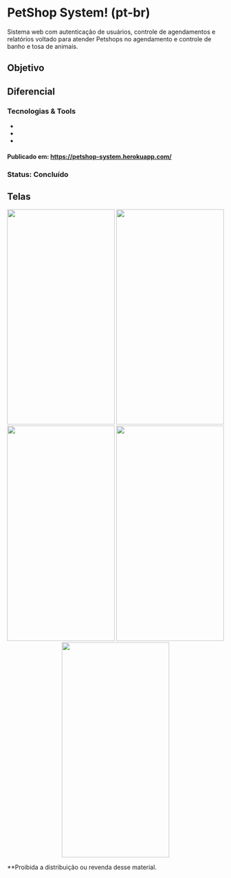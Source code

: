 # PetShop System! (pt-br)

Sistema web com autenticação de usuários, controle de agendamentos e relatórios voltado para atender Petshops no agendamento e controle de banho e tosa de animais.

## Objetivo

## Diferencial

### Tecnologias & Tools
* 
* 
* 

#### **Publicado em:** https://petshop-system.herokuapp.com/
### Status: Concluído
## Telas
<p align="center">
<img src="./img/splash_screen.jpg" width="250" height="500"/>
<img src="./img/login.jpg" width="250" height="500"/>
<img src="./img/register_user.jpg" width="250" height="500"/>
<img src="./img/register_service.jpg" width="250" height="500"/>
<img src="./img/learn_subject.jpg" width="250" height="500"/>
</p>
**Proibida a distribuição ou revenda desse material.
